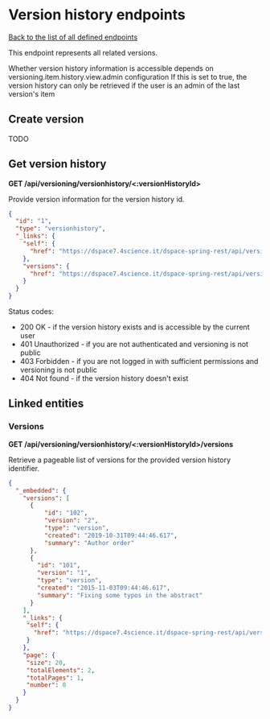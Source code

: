 # Version history endpoints

[Back to the list of all defined endpoints](endpoints.md)

This endpoint represents all related versions.

Whether version history information is accessible depends on versioning.item.history.view.admin configuration
If this is set to true, the version history can only be retrieved if the user is an admin of the last version's item

## Create version

TODO

## Get version history

**GET /api/versioning/versionhistory/<:versionHistoryId>**

Provide version information for the version history id.

```json
{
  "id": "1",
  "type": "versionhistory",
  "_links": {
    "self": {
      "href": "https://dspace7.4science.it/dspace-spring-rest/api/versioning/versionhistory/1"
    },
    "versions": {
      "href": "https://dspace7.4science.it/dspace-spring-rest/api/versioning/versionhistory/1/versions"
    }
  }
}
```

Status codes:
* 200 OK - if the version history exists and is accessible by the current user
* 401 Unauthorized - if you are not authenticated and versioning is not public
* 403 Forbidden - if you are not logged in with sufficient permissions and versioning is not public
* 404 Not found - if the version history doesn't exist

## Linked entities

### Versions

**GET /api/versioning/versionhistory/<:versionHistoryId>/versions**

Retrieve a pageable list of versions for the provided version history identifier.

```json
{
  "_embedded": {
    "versions": [
      {
          "id": "102",
          "version": "2",
          "type": "version",
          "created": "2019-10-31T09:44:46.617",
          "summary": "Author order"
      },
      {
        "id": "101",
        "version": "1",
        "type": "version",
        "created": "2015-11-03T09:44:46.617",
        "summary": "Fixing some typos in the abstract"
      }
    ],
    "_links": {
     "self": {
       "href": "https://dspace7.4science.it/dspace-spring-rest/api/versioning/versionhistory/1/versions"
     }
    },
    "page": {
     "size": 20,
     "totalElements": 2,
     "totalPages": 1,
     "number": 0
    }
  }
}
```
